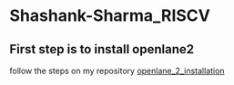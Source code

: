 # Shashank-Sharma_RISCV

## First step is to install openlane2
follow the steps on my repository [openlane_2_installation](https://github.com/Shashanksharma280201/openlane_2_installation)

